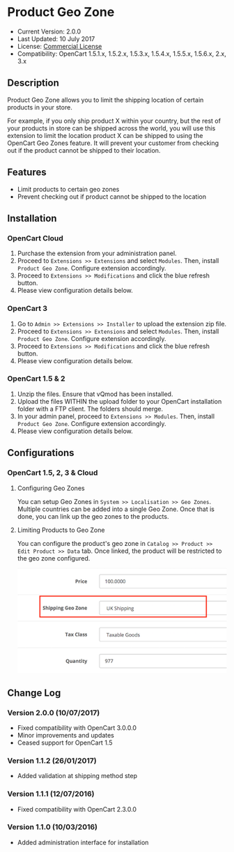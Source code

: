 # Product Geo Zone

* Current Version: 2.0.0
* Last Updated: 10 July 2017
* License: [Commercial License][1]
* Compatibility: OpenCart 1.5.1.x, 1.5.2.x, 1.5.3.x, 1.5.4.x, 1.5.5.x, 1.5.6.x, 2.x, 3.x


[1]: https://www.marketinsg.com/usage-license

## Description

Product Geo Zone allows you to limit the shipping location of certain products in your store.

For example, if you only ship product X within your country, but the rest of your products in store can be shipped across the world, you will use this extension to limit the location product X can be shipped to using the OpenCart Geo Zones feature. It will prevent your customer from checking out if the product cannot be shipped to their location.

## Features

* Limit products to certain geo zones
* Prevent checking out if product cannot be shipped to the location

## Installation

### OpenCart Cloud

1. Purchase the extension from your administration panel.
2. Proceed to `Extensions >> Extensions` and select `Modules`. Then, install `Product Geo Zone`. Configure extension accordingly.
3. Proceed to `Extensions >> Modifications` and click the blue refresh button.
4. Please view configuration details below.

### OpenCart 3

1. Go to `Admin >> Extensions >> Installer` to upload the extension zip file.
2. Proceed to `Extensions >> Extensions` and select `Modules`. Then, install `Product Geo Zone`. Configure extension accordingly.
3. Proceed to `Extensions >> Modifications` and click the blue refresh button.
4. Please view configuration details below.

### OpenCart 1.5 & 2

1. Unzip the files. Ensure that vQmod has been installed.
2. Upload the files WITHIN the upload folder to your OpenCart installation folder with a FTP client. The folders should merge.
3. In your admin panel, proceed to `Extensions >> Modules`. Then, install `Product Geo Zone`. Configure extension accordingly.
4. Please view configuration details below.

## Configurations

### OpenCart 1.5, 2, 3 & Cloud

1. Configuring Geo Zones

	You can setup Geo Zones in `System >> Localisation >> Geo Zones`. Multiple countries can be added into a single Geo Zone. Once that is done, you can link up the geo zones to the products.

2. Limiting Products to Geo Zone

	You can configure the product's geo zone in `Catalog >> Product >> Edit Product >> Data` tab. Once linked, the product will be restricted to the geo zone configured.

	![Screenshot](images/product_geo_zone/image-1.png)

## Change Log

### Version 2.0.0 (10/07/2017)
* Fixed compatibility with OpenCart 3.0.0.0
* Minor improvements and updates
* Ceased support for OpenCart 1.5
### Version 1.1.2 (26/01/2017)
* Added validation at shipping method step
### Version 1.1.1 (12/07/2016)
* Fixed compatibility with OpenCart 2.3.0.0
### Version 1.1.0 (10/03/2016)
* Added administration interface for installation
